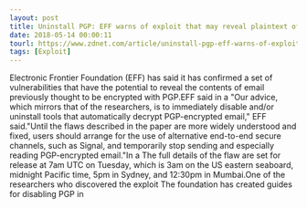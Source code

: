 ```yaml
---
layout: post
title: Uninstall PGP: EFF warns of exploit that may reveal plaintext of encrypted emails
date: 2018-05-14 00:00:11
tourl: https://www.zdnet.com/article/uninstall-pgp-eff-warns-of-exploit-that-may-reveal-plaintext-of-encrypted-emails/
tags: [Exploit]
---
```

Electronic Frontier Foundation (EFF) has said it has confirmed a set of vulnerabilities that have the potential to reveal the contents of email previously thought to be encrypted with PGP.EFF said in a "Our advice, which mirrors that of the researchers, is to immediately disable and/or uninstall tools that automatically decrypt PGP-encrypted email," EFF said."Until the flaws described in the paper are more widely understood and fixed, users should arrange for the use of alternative end-to-end secure channels, such as Signal, and temporarily stop sending and especially reading PGP-encrypted email."In a The full details of the flaw are set for release at 7am UTC on Tuesday, which is 3am on the US eastern seaboard, midnight Pacific time, 5pm in Sydney, and 12:30pm in Mumbai.One of the researchers who discovered the exploit The foundation has created guides for disabling PGP in 